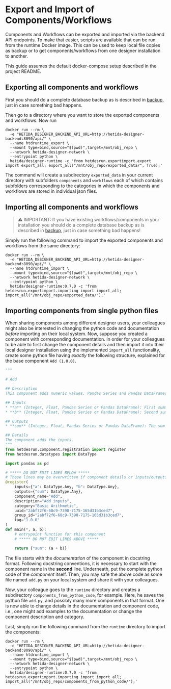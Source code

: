 # Export and Import of Components/Workflows

Components and Workflows can be exported and imported via the backend API endpoints. To make that easier, scripts are available that can be run from the runtime Docker image. This can be used to keep local file copies as backup or to get components/workflows from one designer installation to another.

This guide assumes the default docker-compose setup described in the project README.

## Exporting all components and workflows

First you should do a complete database backup as is described in [backup](./backup.md), just in case something bad happens.

Then go to a directory where you want to store the exported components and workflows.
Now run 

```shell
docker run --rm \
  -e "HETIDA_DESIGNER_BACKEND_API_URL=http://hetida-designer-backend:8090/api/" \
  --name htdruntime_export \
  --mount type=bind,source="$(pwd)",target=/mnt/obj_repo \
  --network hetida-designer-network \
  --entrypoint python \
  hetida/designer-runtime -c 'from hetdesrun.exportimport.export import export_all; export_all("/mnt/obj_repo/exported_data/", True);'
```

The command will create a subdirectory `exported_data` in your current directory with subfolders `components` and `workflows` each of which contains subfolders corresponding to the categories in which the components and workflows are stored in individual json files.

## Importing all components and workflows

> :warning: IMPORTANT: If you have existing workflows/components in your installation you should do a complete database backup as is described in [backup](./backup.md), just in case something bad happens!

Simply run the following command to import the exported components and workflows from the same directory:

```shell
docker run --rm \
  -e "HETIDA_DESIGNER_BACKEND_API_URL=http://hetida-designer-backend:8090/api/" \
  --name htdruntime_import \
  --mount type=bind,source="$(pwd)",target=/mnt/obj_repo \
  --network hetida-designer-network \
  --entrypoint python \
  hetida/designer-runtime:0.7.0 -c 'from hetdesrun.exportimport.importing import import_all; import_all("/mnt/obj_repo/exported_data/");'
```

## Importing components from single python files

When sharing components among different designer users, your colleagues might also be interested in changing the python code and documentation *before* importing on their local system. Now, suppose you created a component with corresponding documentation. In order for your colleagues to be able to first change the component details and then import it into their local designer installation using the implemented `import_all` functionality, create some python file having *exactly* the following structure, explained for the base component `Add (1.0.0)`. 

```python
"""

# Add

## Description
This component adds numeric values, Pandas Series and Pandas DataFrames.

## Inputs
* **a** (Integer, Float, Pandas Series or Pandas DataFrame): First summand, entries must be numeric.
* **b** (Integer, Float, Pandas Series or Pandas DataFrame): Second summand, entries must be numeric.

## Outputs
* **sum** (Integer, Float, Pandas Series or Pandas DataFrame): The sum of summand a and summand b. 

## Details
The component adds the inputs. 
"""
from hetdesrun.component.registration import register
from hetdesrun.datatypes import DataType

import pandas as pd

# ***** DO NOT EDIT LINES BELOW *****
# These lines may be overwritten if component details or inputs/outputs change.
@register(
    inputs={"a": DataType.Any, "b": DataType.Any},
    outputs={"sum": DataType.Any},
    component_name="Add",
    description="Add inputs",
    category="Basic Arithmetic",
    uuid="2abf72f6-68c9-7398-7175-165d31b3ced7",
    group_id="2abf72f6-68c9-7398-7175-165d31b3ced7",
    tag="1.0.0"
)
def main(*, a, b):
    # entrypoint function for this component
    # ***** DO NOT EDIT LINES ABOVE *****

    return {"sum": (a + b)}
```

The file starts with the *documentation* of the component in docstring format. Following docstring conventions, it is necessary to start with the component name in the **second** line. Underneath, put the complete python code of the *component* itself. Then, you may safe the above code as some file named `add.py` on your local system and share it with your colleagues. 

Now, your colleague goes to the `runtime` directory and creates a subdirectory `components_from_python_code`, for example. Here, he saves the python file `add.py`, and possibly many more components in that format. One is now able to change details in the documentation and component code, i.e., one might add examples to the documentation or change the component description and category.

Last, simply run the following command from the `runtime` directory to import the components:

```shell
docker run --rm \
  -e "HETIDA_DESIGNER_BACKEND_API_URL=http://hetida-designer-backend:8090/api/" \
  --name htdruntime_import \
  --mount type=bind,source="$(pwd)",target=/mnt/obj_repo \
  --network hetida-designer-network \
  --entrypoint python \
  hetida/designer-runtime:0.7.0 -c 'from hetdesrun.exportimport.importing import import_all; import_all("/mnt/obj_repo/components_from_python_code/");'
```
